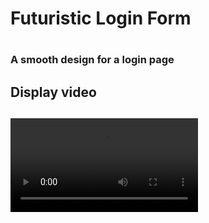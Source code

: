 <h1> Futuristic Login Form <h1>

<h3>A smooth design for a login page<h3>

<h2> Display video <h2>

![](screen.mp4)